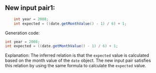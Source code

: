 ## New input pair1:
```java
    int year = 2008;
    int expected = ((date.getMonthValue() - 1) / 6) + 1;
```
Generation code:
```java
int year = 2008;
int expected = ((date.getMonthValue() - 1) / 6) + 1;
```
Explanation: The inferred relation is that the `expected` value is calculated based on the month value of the `date` object. The new input pair satisfies this relation by using the same formula to calculate the `expected` value.
